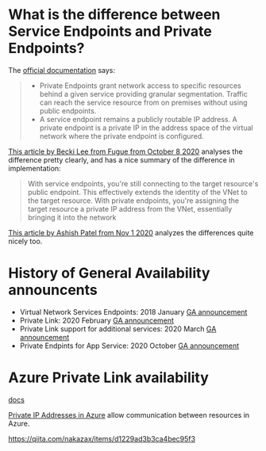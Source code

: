 
# What is the difference between Service Endpoints and Private Endpoints?
The [official documentation](https://docs.microsoft.com/en-us/azure/private-link/private-link-faq#what-is-the-difference-between-service-endpoints-and-private-endpoints) says:
>- Private Endpoints grant network access to specific resources behind a given service providing granular segmentation. Traffic can reach the service resource from on premises without using public endpoints.
>- A service endpoint remains a publicly routable IP address. A private endpoint is a private IP in the address space of the virtual network where the private endpoint is configured.

[This article by Becki Lee from Fugue from October 8 2020](https://www.fugue.co/blog/cloud-network-security-101-azure-service-endpoints-vs.-private-endpoints) analyses the difference pretty clearly, and has a nice summary of the difference in implementation:
> With service endpoints, you're still connecting to the target resource's public endpoint. This effectively extends the identity of the VNet to the target resource. With private endpoints, you're assigning the target resource a private IP address from the VNet, essentially bringing it into the network

[This article by Ashish Patel from Nov 1 2020](https://medium.com/awesome-azure/azure-difference-between-azure-private-links-and-azure-service-endpoints-private-links-vs-service-endpoints-8fb0f80ca196) analyzes the differences quite nicely too.

# History of General Availability announcents
- Virtual Network Services Endpoints: 2018 January [GA announcement](https://azure.microsoft.com/updates/general-availability-vnet-service-endpoints-and-firewalls-for-azure-storage/)
- Private Link: 2020 February [GA announcement](https://azure.microsoft.com/updates/private-link-now-available-in-ga/) 
- Private Link support for additional services: 2020 March [GA announcement](https://azure.microsoft.com/updates/privatelinkforpaasga/)
- Private Endpints for App Service: 2020 October [GA announcement](https://azure.microsoft.com/updates/app-service-private-endpoints-ga/)

# Azure Private Link availability
[docs](https://docs.microsoft.com/en-us/azure/private-link/availability)


[Private IP Addresses in Azure](https://docs.microsoft.com/azure/virtual-network/private-ip-addresses) allow communication between resources in Azure.

https://qiita.com/nakazax/items/d1229ad3b3ca4bec95f3